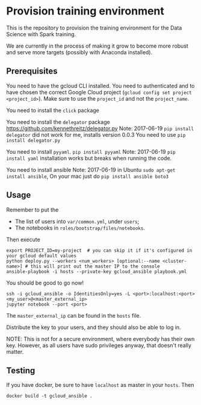 # Provision training environment

This is the repository to provision the training environment for the Data Science with Spark
training.

We are currently in the process of making it grow to become more robust and serve more targets
(possibly with Anaconda installed).

## Prerequisites

You need to have the gcloud CLI installed. You need to authenticated and to have chosen the correct
Google Cloud project (`gcloud config set project <project_id>`). Make sure to use the `project_id` and not the `project_name`.

You need to install the `click` package

You need to install the `delegator` package https://github.com/kennethreitz/delegator.py
Note: 2017-06-19 `pip install delegator` did not work for me, installs version 0.0.3 You need to use `pip install delegator.py`

You need to install `pyyaml`. `pip install pyyaml`
Note: 2017-06-19 `pip install yaml` installation works but breaks when running the code.

You need to install ansible
Note: 2017-06-19 in Ubuntu `sudo apt-get install ansible`, On your mac just do `pip install ansible boto3`

## Usage

Remember to put the

- The list of users into `var/common.yml`, under `users`;
- The notebooks in `roles/bootstrap/files/notebooks`.

Then execute

```
export PROJECT_ID=my-project  # you can skip it if it's configured in your gcloud default values
python deploy.py --workers <num_workers> [optional:--name <cluster-name>] # this will print out the master IP to the console
ansible-playbook -i hosts --private-key gcloud_ansible playbook.yml
```

You should be good to go now!

```
ssh -i gcloud_ansible -o IdentitiesOnly=yes -L <port>:localhost:<port> <my_user>@<master_external_ip>
jupyter notebook --port <port>
```

The `master_external_ip` can be found in the `hosts` file.

Distribute the key to your users, and they should also be able to log in.



NOTE: This is not for a secure environment, where everybody has their own key. However, as all users
have sudo privileges anyway, that doesn't really matter.


## Testing

If you have docker, be sure to have `localhost` as master in your `hosts`. Then

```
docker build -t gcloud_ansible .
```
